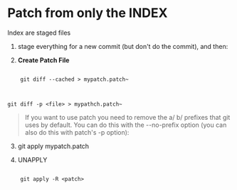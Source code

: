 Patch from only the INDEX
==========================

Index are staged files


1. stage everything for a new commit (but don't do the commit), and then:

2. **Create Patch File**
```

	git diff --cached > mypatch.patch~
	
```
```

git diff -p <file> > mypathch.patch~
```

> If you want to use patch you need to remove the a/ b/ prefixes that git uses by default. You can do this with the --no-prefix option (you can also do this with patch's -p option):

3. git apply mypatch.patch

4. UNAPPLY
```

	git apply -R <patch>
```
